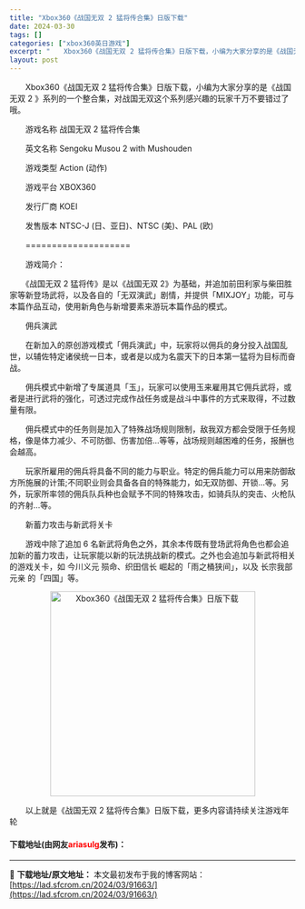 ```yaml
---
title: "Xbox360《战国无双 2 猛将传合集》日版下载"
date: 2024-03-30
tags: []
categories: ["xbox360英日游戏"]
excerpt: "　　Xbox360《战国无双 2 猛将传合集》日版下载，小编为大家分享的是《战国无双 2 》系列的一个整合集，对战国无双这个系列感兴趣的玩家千万不要错过了哦。 　　游戏名称 战国无双 2 猛将传合集 　　英文名称 Sengoku Musou 2 with Mushouden 　　游戏类型 Actio&hellip;"
layout: post
---
```


 <p>　　Xbox360《战国无双 2 猛将传合集》日版下载，小编为大家分享的是《战国无双 2 》系列的一个整合集，对战国无双这个系列感兴趣的玩家千万不要错过了哦。</p> <p>　　游戏名称 战国无双 2 猛将传合集</p> <p>　　英文名称 Sengoku Musou 2 with Mushouden</p> <p>　　游戏类型 Action (动作)</p> <p>　　游戏平台 XBOX360</p> <p>　　发行厂商 KOEI</p> <p>　　发售版本 NTSC-J (日、亚日)、NTSC (美)、PAL (欧)</p> <p>　　====================</p> <p>　　游戏简介：</p> <p>　　《战国无双 2 猛将传》是以《战国无双 2》为基础，并追加前田利家与柴田胜家等新登场武将，以及各自的「无双演武」剧情，并提供「MIXJOY」功能，可与本篇作品互动，使用新角色与新增要素来游玩本篇作品的模式。</p> <p>　　佣兵演武</p> <p>　　在新加入的原创游戏模式「佣兵演武」中，玩家将以佣兵的身分投入战国乱世，以辅佐特定诸侯统一日本，或者是以成为名震天下的日本第一猛将为目标而奋战。</p> <p>　　佣兵模式中新增了专属道具「玉」，玩家可以使用玉来雇用其它佣兵武将，或者是进行武将的强化，可透过完成作战任务或是战斗中事件的方式来取得，不过数量有限。</p> <p>　　佣兵模式中的任务则是加入了特殊战场规则限制，敌我双方都会受限于任务规格，像是体力减少、不可防御、伤害加倍...等等，战场规则越困难的任务，报酬也会越高。</p> <p>　　玩家所雇用的佣兵将具备不同的能力与职业。特定的佣兵能力可以用来防御敌方所施展的计策;不同职业则会具备各自的特殊能力，如无双防御、开锁...等。另外，玩家所率领的佣兵队兵种也会赋予不同的特殊攻击，如骑兵队的突击、火枪队的齐射...等。</p> <p>　　新蓄力攻击与新武将关卡</p> <p>　　游戏中除了追加 6 名新武将角色之外，其余本传既有登场武将角色也都会追加新的蓄力攻击，让玩家能以新的玩法挑战新的模式。之外也会追加与新武将相关的游戏关卡，如 今川义元 殒命、织田信长 崛起的「雨之桶狭间」，以及 长宗我部元亲 的「四国」等。</p> <p align="center"><img align="" border="0" src="https://lad.sfcrom.cn/wp-content/uploads/2024/03/20240330_6607d3836b334.jpg" width="361" alt="Xbox360《战国无双 2 猛将传合集》日版下载" /></p> <p>　　以上就是《战国无双 2 猛将传合集》日版下载，更多内容请持续关注游戏年轮</p> <p><h4>下载地址(由网友<font color="red">ariasulg</font>发布)：</h4></p> 

---
📖 **下载地址/原文地址：** 本文最初发布于我的博客网站：[https://lad.sfcrom.cn/2024/03/91663/](https://lad.sfcrom.cn/2024/03/91663/)

